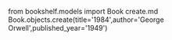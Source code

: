 from bookshelf.models import Book
create.md
Book.objects.create(title='1984',author='George Orwell',published_year='1949')  
